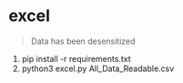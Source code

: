 # excel
> Data has been desensitized

1. pip install -r requirements.txt
2. python3 excel.py All_Data_Readable.csv
